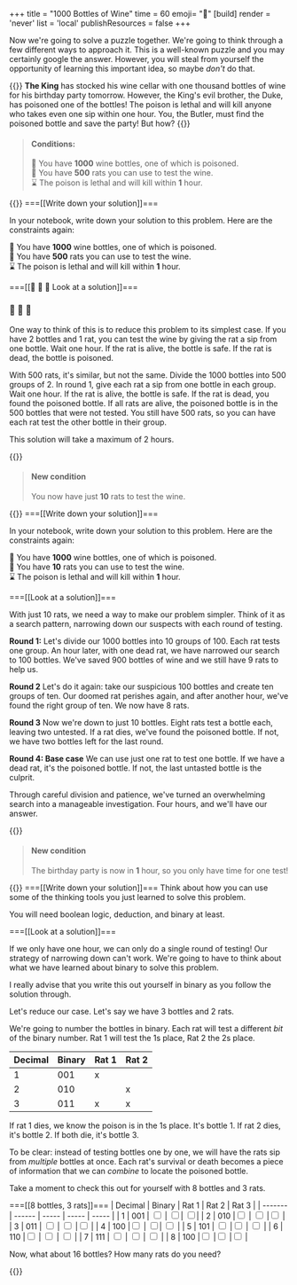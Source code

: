 +++
title = "1000 Bottles of Wine"
time = 60
emoji= "🐀"
[build]
render = 'never'
list = 'local'
publishResources = false
+++

Now we're going to solve a puzzle together. We're going to think through a few different ways to approach it. This is a well-known puzzle and you may certainly google the answer. However, you will steal from yourself the opportunity of learning this important idea, so maybe _don't_ do that.

{{<note title="A long awaited party" type="activity">}}
**The King** has stocked his wine cellar with one thousand bottles of wine for his birthday party tomorrow. However, the King's evil brother, the Duke, has poisoned one of the bottles! The poison is lethal and will kill anyone who takes even one sip within one hour. You, the Butler, must find the poisoned bottle and save the party! But how?
{{</note>}}

> #### Conditions:
>
> 🍾 You have **1000** wine bottles, one of which is poisoned.  
> 🐀 You have **500** rats you can use to test the wine.  
> ⌛ The poison is lethal and will kill within **1** hour.

{{<tabs name="boolean">}}
===[[Write down your solution]]===

In your notebook, write down your solution to this problem. Here are the constraints again:

🍾 You have **1000** wine bottles, one of which is poisoned.  
🐀 You have **500** rats you can use to test the wine.  
⌛ The poison is lethal and will kill within **1** hour.

===[[🍾 🍾 🐀 Look at a solution]]===

### 🍾 🍾 🐀

One way to think of this is to reduce this problem to its simplest case. If you have 2 bottles and 1 rat, you can test the wine by giving the rat a sip from one bottle. Wait one hour. If the rat is alive, the bottle is safe. If the rat is dead, the bottle is poisoned.

With 500 rats, it's similar, but not the same. Divide the 1000 bottles into 500 groups of 2. In round 1, give each rat a sip from one bottle in each group. Wait one hour. If the rat is alive, the bottle is safe. If the rat is dead, you found the poisoned bottle. If all rats are alive, the poisoned bottle is in the 500 bottles that were not tested. You still have 500 rats, so you can have each rat test the other bottle in their group.

This solution will take a maximum of 2 hours.

{{</tabs>}}

> #### New condition
>
> You now have just **10** rats to test the wine.

{{<tabs name="decimation">}}
===[[Write down your solution]]===

In your notebook, write down your solution to this problem. Here are the constraints again:

🍾 You have **1000** wine bottles, one of which is poisoned.  
🐀 You have **10** rats you can use to test the wine.  
⌛ The poison is lethal and will kill within **1** hour.

===[[Look at a solution]]===

With just 10 rats, we need a way to make our problem simpler. Think of it as a search pattern, narrowing down our suspects with each round of testing.

**Round 1:** Let's divide our 1000 bottles into 10 groups of 100. Each rat tests one group. An hour later, with one dead rat, we have narrowed our search to 100 bottles. We've saved 900 bottles of wine and we still have 9 rats to help us.

**Round 2** Let's do it again: take our suspicious 100 bottles and create ten groups of ten. Our doomed rat perishes again, and after another hour, we've found the right group of ten. We now have 8 rats.

**Round 3** Now we're down to just 10 bottles. Eight rats test a bottle each, leaving two untested. If a rat dies, we've found the poisoned bottle. If not, we have two bottles left for the last round.

**Round 4: Base case** We can use just one rat to test one bottle. If we have a dead rat, it's the poisoned bottle. If not, the last untasted bottle is the culprit.

Through careful division and patience, we've turned an overwhelming search into a manageable investigation. Four hours, and we'll have our answer.

{{</tabs>}}

> #### New condition
>
> The birthday party is now in **1** hour, so you only have time for one test!

{{<tabs name="binary">}}
===[[Write down your solution]]===
Think about how you can use some of the thinking tools you just learned to solve this problem.

You will need boolean logic, deduction, and binary at least.

===[[Look at a solution]]===

If we only have one hour, we can only do a single round of testing! Our strategy of narrowing down can't work. We're going to have to think about what we have learned about binary to solve this problem.

I really advise that you write this out yourself in binary as you follow the solution through.

Let's reduce our case. Let's say we have 3 bottles and 2 rats.

We're going to number the bottles in binary. Each rat will test a different _bit_ of the binary number. Rat 1 will test the 1s place, Rat 2 the 2s place.

| Decimal | Binary | Rat 1 | Rat 2 |
| ------- | ------ | ----- | ----- |
| 1       | 001    | x     |       |
| 2       | 010    |       | x     |
| 3       | 011    | x     | x     |

If rat 1 dies, we know the poison is in the 1s place. It's bottle 1. If rat 2 dies, it's bottle 2. If both die, it's bottle 3.

To be clear: instead of testing bottles one by one, we will have the rats sip from _multiple_ bottles at once. Each rat's survival or death becomes a piece of information that we can _combine_ to locate the poisoned bottle.

Take a moment to check this out for yourself with 8 bottles and 3 rats.

===[[8 bottles, 3 rats]]===
| Decimal | Binary | Rat 1 | Rat 2 | Rat 3 |
| ------- | ------ | ----- | ----- | ----- |
| 1 | 001 | <input type="checkbox"> | <input type="checkbox">| <input type="checkbox">|
| 2 | 010 |<input type="checkbox"> | <input type="checkbox"> |<input type="checkbox"> |
| 3 | 011 | <input type="checkbox"> | <input type="checkbox"> |<input type="checkbox"> |
| 4 | 100 |<input type="checkbox"> | <input type="checkbox">| <input type="checkbox"> |
| 5 | 101 | <input type="checkbox"> |<input type="checkbox"> | <input type="checkbox"> |
| 6 | 110 |<input type="checkbox"> | <input type="checkbox"> | <input type="checkbox"> |
| 7 | 111 | <input type="checkbox"> | <input type="checkbox"> | <input type="checkbox"> |
| 8 | 100 |<input type="checkbox"> |<input type="checkbox"> |<input type="checkbox"> |

Now, what about 16 bottles? How many rats do you need?

{{</tabs>}}
